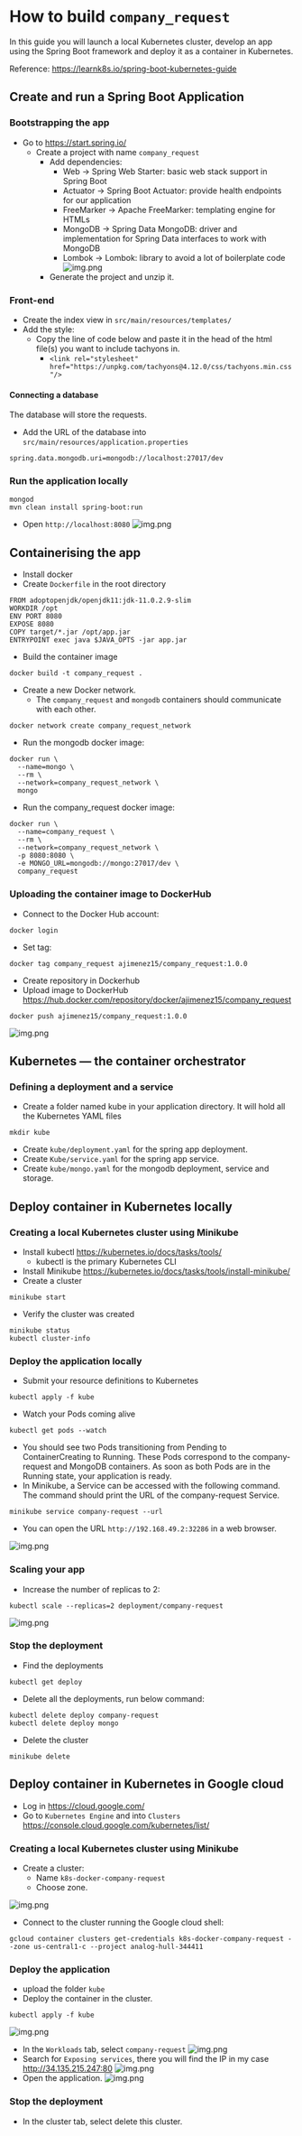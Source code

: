 # How to build `company_request`

In this guide you will launch a local Kubernetes cluster, develop an app using the Spring Boot framework and deploy it
as a container in Kubernetes.

Reference: https://learnk8s.io/spring-boot-kubernetes-guide

## Create and run a Spring Boot Application

### Bootstrapping the app
- Go to https://start.spring.io/
  - Create a project with name `company_request`
    - Add dependencies:
      - Web -> Spring Web Starter: basic web stack support in Spring Boot
      - Actuator -> Spring Boot Actuator: provide health endpoints for our application
      - FreeMarker -> Apache FreeMarker: templating engine for HTMLs
      - MongoDB -> Spring Data MongoDB: driver and implementation for Spring Data interfaces to work with MongoDB
      - Lombok -> Lombok: library to avoid a lot of boilerplate code
    ![img.png](img/spring_initializr.png)
    - Generate the project and unzip it.

### Front-end
- Create the index view in `src/main/resources/templates/`
- Add the style:
  - Copy the line of code below and paste it in the head of the html file(s) you want to include tachyons in.
    - `<link rel="stylesheet" href="https://unpkg.com/tachyons@4.12.0/css/tachyons.min.css"/>`

#### Connecting a database
The database will store the requests.

- Add the URL of the database into `src/main/resources/application.properties`
```
spring.data.mongodb.uri=mongodb://localhost:27017/dev
```

### Run the application locally
```shell
mongod
mvn clean install spring-boot:run
```
- Open `http://localhost:8080`
![img.png](img/web_view.png)

## Containerising the app
- Install docker
- Create `Dockerfile` in the root directory
```shell
FROM adoptopenjdk/openjdk11:jdk-11.0.2.9-slim
WORKDIR /opt
ENV PORT 8080
EXPOSE 8080
COPY target/*.jar /opt/app.jar
ENTRYPOINT exec java $JAVA_OPTS -jar app.jar
```
- Build the container image
```shell
docker build -t company_request .
```
- Create a new Docker network.
  - The `company_request` and `mongodb` containers should communicate with each other.
```shell
docker network create company_request_network
```
- Run the mongodb docker image:
```shell
docker run \
  --name=mongo \
  --rm \
  --network=company_request_network \
  mongo
```
- Run the company_request docker image:
```shell
docker run \
  --name=company_request \
  --rm \
  --network=company_request_network \
  -p 8080:8080 \
  -e MONGO_URL=mongodb://mongo:27017/dev \
  company_request
```

### Uploading the container image to DockerHub
- Connect to the Docker Hub account:
```shell
docker login
```
- Set tag:
```shell
docker tag company_request ajimenez15/company_request:1.0.0
```
- Create repository in Dockerhub
- Upload image to DockerHub https://hub.docker.com/repository/docker/ajimenez15/company_request
```shell
docker push ajimenez15/company_request:1.0.0
```

![img.png](img/dockerhub.png)

## Kubernetes — the container orchestrator

### Defining a deployment and a service
- Create a folder named kube in your application directory. It will hold all the Kubernetes YAML files
```shell
mkdir kube
```
- Create `kube/deployment.yaml` for the spring app deployment.
- Create `Kube/service.yaml` for the spring app service.
- Create `kube/mongo.yaml` for the mongodb deployment, service and storage.

## Deploy container in Kubernetes locally

### Creating a local Kubernetes cluster using Minikube
- Install kubectl https://kubernetes.io/docs/tasks/tools/
  - kubectl is the primary Kubernetes CLI
- Install Minikube https://kubernetes.io/docs/tasks/tools/install-minikube/
- Create a cluster
```shell
minikube start
```
- Verify the cluster was created
```shell
minikube status
kubectl cluster-info
```

### Deploy the application locally
- Submit your resource definitions to Kubernetes
```shell
kubectl apply -f kube
```
- Watch your Pods coming alive
```shell
kubectl get pods --watch
```
- You should see two Pods transitioning from Pending to ContainerCreating to Running.
These Pods correspond to the company-request and MongoDB containers.
As soon as both Pods are in the Running state, your application is ready.
- In Minikube, a Service can be accessed with the following command.
The command should print the URL of the company-request Service.
```shell
minikube service company-request --url
```
- You can open the URL `http://192.168.49.2:32286` in a web browser.

![img.png](img/k8s_web.png)

### Scaling your app
- Increase the number of replicas to 2:
```shell
kubectl scale --replicas=2 deployment/company-request
```
![img.png](img/pods.png)

### Stop the deployment
- Find the deployments
```shell
kubectl get deploy
```
- Delete all the deployments, run below command:
```shell
kubectl delete deploy company-request
kubectl delete deploy mongo
```
- Delete the cluster
```shell
minikube delete
```

## Deploy container in Kubernetes in Google cloud

- Log in https://cloud.google.com/
- Go to `Kubernetes Engine` and into `Clusters` https://console.cloud.google.com/kubernetes/list/ 

### Creating a local Kubernetes cluster using Minikube

- Create a cluster:
  - Name `k8s-docker-company-request`
  - Choose zone.

![img.png](img/google_cluster.png)
- Connect to the cluster running the Google cloud shell:
```shell
gcloud container clusters get-credentials k8s-docker-company-request --zone us-central1-c --project analog-hull-344411
```

### Deploy the application

- upload the folder `kube`
- Deploy the container in the cluster.
```shell
kubectl apply -f kube
```
![img.png](img/google_deploy.png)
- In the `Workloads` tab, select `company-request`
![img.png](img/google_workloads.png)
- Search for `Exposing services`, there you will find the IP in my case http://34.135.215.247:80
![img.png](img/google_expose_ip.png)
- Open the application.
![img.png](img/google_app.png)

### Stop the deployment
- In the cluster tab, select delete this cluster.
